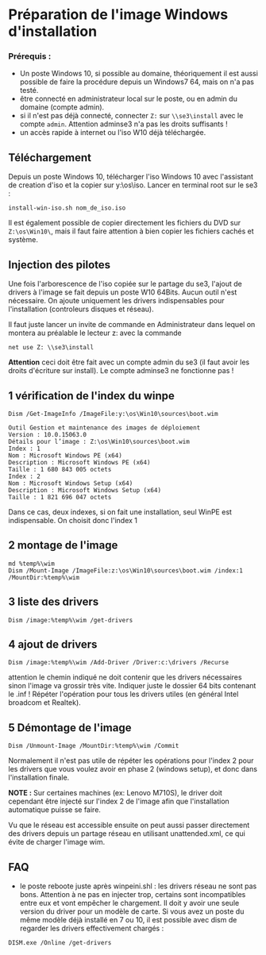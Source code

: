 # Préparation de l'image Windows d'installation

### Prérequis : 
- Un poste Windows 10, si possible au domaine, théoriquement il est aussi possible de faire la procédure depuis un Windows7 64, mais on n'a pas testé.
- être connecté en administrateur local sur le poste, ou en admin du domaine (compte admin).
- si il n'est pas déjà connecté,  connecter `Z:` sur `\\se3\install` avec le compte `admin`. Attention adminse3 n'a pas les droits suffisants !
- un accès rapide à internet ou l'iso W10 déjà téléchargée.

## Téléchargement
Depuis un poste Windows 10, télécharger l'iso Windows 10 avec l'assistant de creation d'iso et la copier sur y:\os\iso. 
Lancer  en terminal root sur le se3 :
```
install-win-iso.sh nom_de_iso.iso
``` 
Il est également possible de copier directement les fichiers du DVD sur `Z:\os\Win10\`, mais il faut faire attention à bien copier les fichiers cachés et système.

## Injection des pilotes

Une fois l'arborescence de l'iso copiée sur le partage du se3, l'ajout de drivers à l'image se fait depuis un poste W10 64Bits. Aucun outil n'est nécessaire. 
On ajoute uniquement les drivers indispensables pour l'installation (controleurs disques et réseau).

Il faut juste lancer un invite de commande en Administrateur dans lequel on montera au préalable le lecteur z: avec la commande
```
net use Z: \\se3\install
```
**Attention** ceci doit être fait avec un compte admin du se3 (il faut avoir les droits d'écriture sur install). Le compte adminse3 ne fonctionne pas !

1 vérification de l'index du winpe
--------------------------------

```
Dism /Get-ImageInfo /ImageFile:y:\os\Win10\sources\boot.wim
```
```
Outil Gestion et maintenance des images de déploiement
Version : 10.0.15063.0
Détails pour l’image : Z:\os\Win10\sources\boot.wim
Index : 1
Nom : Microsoft Windows PE (x64)
Description : Microsoft Windows PE (x64)
Taille : 1 680 843 005 octets
Index : 2
Nom : Microsoft Windows Setup (x64)
Description : Microsoft Windows Setup (x64)
Taille : 1 821 696 047 octets
```
Dans ce cas, deux indexes, si on fait une installation, seul WinPE est indispensable. On choisit donc l'index 1

2 montage de l'image
-------------------------

```
md %temp%\wim
Dism /Mount-Image /ImageFile:z:\os\Win10\sources\boot.wim /index:1 /MountDir:%temp%\wim
```

3 liste des drivers
--------------------
```
Dism /image:%temp%\wim /get-drivers
```

4 ajout de drivers
---
```
Dism /image:%temp%\wim /Add-Driver /Driver:c:\drivers /Recurse
```
attention le chemin indiqué ne doit contenir que les drivers nécessaires sinon l'image va grossir très vite. Indiquer juste le dossier 64 bits contenant le .inf !  Répéter l'opération pour tous les drivers utiles (en général Intel broadcom et Realtek).

5 Démontage de l'image
----
```
Dism /Unmount-Image /MountDir:%temp%\wim /Commit
```


Normalement il n'est pas utile de répéter les opérations pour l'index 2 pour les drivers que vous voulez avoir en phase 2 (windows setup), et donc dans l'installation finale. 

**NOTE :** 
Sur certaines machines (ex: Lenovo M710S), le driver doit cependant être injecté sur l'index 2 de l'image afin que l'installation automatique puisse se faire.

Vu que le réseau est accessible ensuite on peut aussi passer directement des drivers depuis un partage réseau en utilisant unattended.xml, ce qui évite de charger l'image wim. 
 
## FAQ
 - le poste reboote  juste après winpeini.shl : les drivers réseau ne sont pas bons. Attention à ne pas en injecter trop, certains sont incompatibles entre eux et vont empêcher le chargement. Il doit y avoir une seule version du driver pour un modèle de carte. Si vous avez un poste du même modèle déjà installé en 7 ou 10, il est possible avec dism de regarder les drivers effectivement chargés : 
 ```
 DISM.exe /Online /get-drivers
 ```
 
 
